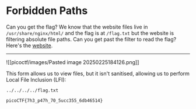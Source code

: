 # Forbidden Paths

Can you get the flag? We know that the website files live in `/usr/share/nginx/html/` and the flag is at `/flag.txt` but the website is filtering absolute file paths. Can you get past the filter to read the flag? Here's the [website](http://saturn.picoctf.net:58581/).

-----

![[picoctf/images/Pasted image 20250225184126.png]]

This form allows us to view files, but it isn't sanitised, allowing us to perform Local File Inclusion (LFI):

```
../../../../flag.txt
```

```
picoCTF{7h3_p47h_70_5ucc355_6db46514}
```